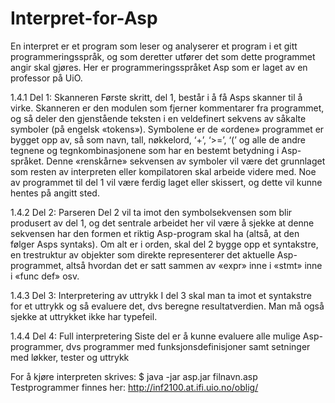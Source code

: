 # Interpret-for-Asp

En interpret er et program som leser og analyserer et program i et gitt
programmeringsspråk, og som deretter utfører det som dette programmet
angir skal gjøres. Her er programmeringsspråket Asp som er laget av en 
professor på UiO. 

1.4.1 Del 1: Skanneren
Første skritt, del 1, består i å få Asps skanner til å virke. Skanneren
er den modulen som fjerner kommentarer fra programmet, og så deler
den gjenstående teksten i en veldefinert sekvens av såkalte symboler (på
engelsk «tokens»). Symbolene er de «ordene» programmet er bygget opp
av, så som navn, tall, nøkkelord, ‘+’, ‘>=’, ‘(’ og alle de andre tegnene og
tegnkombinasjonene som har en bestemt betydning i Asp-språket.
Denne «renskårne» sekvensen av symboler vil være det grunnlaget som
resten av interpreten eller kompilatoren skal arbeide videre med. Noe av
programmet til del 1 vil være ferdig laget eller skissert, og dette vil kunne
hentes på angitt sted.

1.4.2 Del 2: Parseren
Del 2 vil ta imot den symbolsekvensen som blir produsert av del 1, og det
sentrale arbeidet her vil være å sjekke at denne sekvensen har den formen
et riktig Asp-program skal ha (altså, at den følger Asps syntaks).
Om alt er i orden, skal del 2 bygge opp et syntakstre, en trestruktur
av objekter som direkte representerer det aktuelle Asp-programmet, altså
hvordan det er satt sammen av «expr» inne i «stmt» inne i «func def» osv.

1.4.3 Del 3: Interpretering av uttrykk
I del 3 skal man ta imot et syntakstre for et uttrykk og så evaluere det, dvs
beregne resultatverdien. Man må også sjekke at uttrykket ikke har typefeil.

1.4.4 Del 4: Full interpretering
Siste del er å kunne evaluere alle mulige Asp-programmer, dvs programmer
med funksjonsdefinisjoner samt setninger med løkker, tester og uttrykk

For å kjøre interpreten skrives: $ java -jar asp.jar filnavn.asp
Testprogrammer finnes her: http://inf2100.at.ifi.uio.no/oblig/
